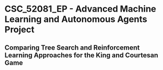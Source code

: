 # CSC_52081_EP - Advanced Machine Learning and Autonomous Agents Project

## Comparing Tree Search and Reinforcement Learning Approaches for the King and Courtesan Game